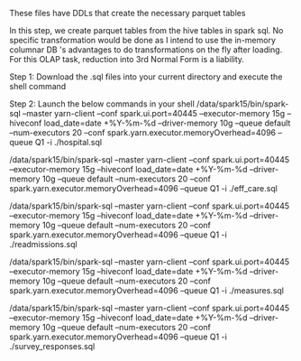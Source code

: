 These files have DDLs that create the necessary parquet tables

In this step, we create parquet tables from the hive tables in spark sql. No specific transformation would be done
as I intend to use the in-memory columnar DB 's advantages to do transformations on the fly after loading.
For this OLAP task, reduction into 3rd Normal Form is a liability. 

Step 1: Download the .sql files into your current directory and execute the shell command

Step 2: Launch the below commands in your shell /data/spark15/bin/spark-sql –master yarn-client –conf spark.ui.port=40445 –executor-memory 15g –hiveconf load_date=date +%Y-%m-%d –driver-memory 10g –queue default –num-executors 20 –conf spark.yarn.executor.memoryOverhead=4096 –queue Q1 -i ./hospital.sql

/data/spark15/bin/spark-sql –master yarn-client –conf spark.ui.port=40445 –executor-memory 15g –hiveconf load_date=date +%Y-%m-%d –driver-memory 10g –queue default –num-executors 20 –conf spark.yarn.executor.memoryOverhead=4096 –queue Q1 -i ./eff_care.sql

/data/spark15/bin/spark-sql –master yarn-client –conf spark.ui.port=40445 –executor-memory 15g –hiveconf load_date=date +%Y-%m-%d –driver-memory 10g –queue default –num-executors 20 –conf spark.yarn.executor.memoryOverhead=4096 –queue Q1 -i ./readmissions.sql

/data/spark15/bin/spark-sql –master yarn-client –conf spark.ui.port=40445 –executor-memory 15g –hiveconf load_date=date +%Y-%m-%d –driver-memory 10g –queue default –num-executors 20 –conf spark.yarn.executor.memoryOverhead=4096 –queue Q1 -i ./measures.sql

/data/spark15/bin/spark-sql –master yarn-client –conf spark.ui.port=40445 –executor-memory 15g –hiveconf load_date=date +%Y-%m-%d –driver-memory 10g –queue default –num-executors 20 –conf spark.yarn.executor.memoryOverhead=4096 –queue Q1 -i ./survey_responses.sql

